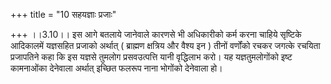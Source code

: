 +++
title = "10 सहयज्ञाः प्रजाः"

+++
।।3.10।। इस आगे बतलाये जानेवाले कारणसे भी अधिकारीको कर्म करना चाहिये
सृष्टिके आदिकालमें यज्ञसहित प्रजाको अर्थात् ( ब्राह्मण क्षत्रिय और वैश्य
इन ) तीनों वर्णोंको रचकर जगत्के रचयिता प्रजापतिने कहा कि इस यज्ञसे
तुमलोग प्रसवउत्पत्ति यानी वृद्धिलाभ करो। यह यज्ञतुमलोगोंको इष्ट
कामनाओंका देनेवाला अर्थात् इच्छित फलरूप नाना भोगोंको देनेवाला हो।
